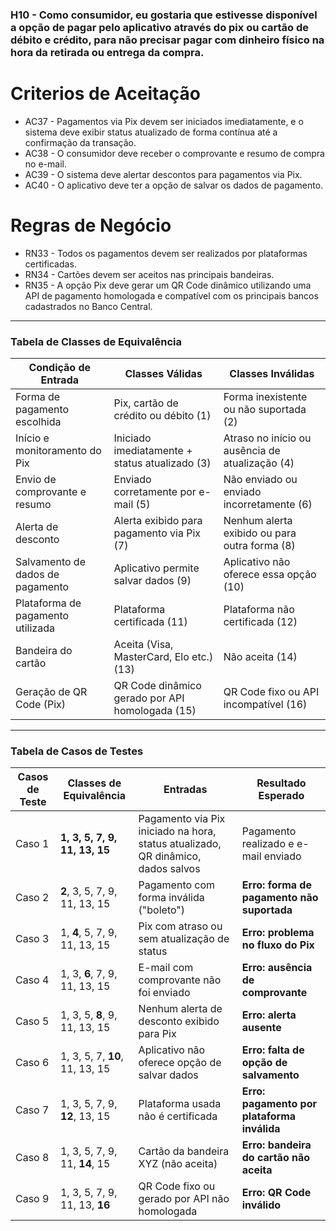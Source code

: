 ### H10 - **Como consumidor**, eu **gostaria** que estivesse disponível a opção de pagar pelo aplicativo através do pix ou cartão de débito e crédito, **para não** precisar pagar com dinheiro físico na hora da retirada ou entrega da compra.

# Criterios de Aceitação

* AC37 - Pagamentos via Pix devem ser iniciados imediatamente, e o sistema deve exibir status atualizado de forma contínua até a confirmação da transação.
* AC38 - O consumidor deve receber o comprovante e resumo de compra no e-mail.
* AC39 - O sistema deve alertar descontos para pagamentos via Pix.
* AC40 - O aplicativo deve ter a opção de salvar os dados de pagamento.

# Regras de Negócio

* RN33 - Todos os pagamentos devem ser realizados por plataformas certificadas.
* RN34 - Cartões devem ser aceitos nas principais bandeiras.
* RN35 - A opção Pix deve gerar um QR Code dinâmico utilizando uma API de pagamento homologada e compatível com os principais bancos cadastrados no Banco Central.

---
###  Tabela de Classes de Equivalência

| Condição de Entrada                          | Classes Válidas                                                | Classes Inválidas                                |
|---------------------------------------------|-----------------------------------------------------------------|---------------------------------------------------|
| Forma de pagamento escolhida                | Pix, cartão de crédito ou débito (1)                        | Forma inexistente ou não suportada (2)        |
| Início e monitoramento do Pix               | Iniciado imediatamente + status atualizado (3)              | Atraso no início ou ausência de atualização (4)|
| Envio de comprovante e resumo               | Enviado corretamente por e-mail (5)                         | Não enviado ou enviado incorretamente (6)     |
| Alerta de desconto                          | Alerta exibido para pagamento via Pix (7)                   | Nenhum alerta exibido ou para outra forma (8) |
| Salvamento de dados de pagamento            | Aplicativo permite salvar dados (9)                         | Aplicativo não oferece essa opção (10)         |
| Plataforma de pagamento utilizada           | Plataforma certificada (11)                                 | Plataforma não certificada (12)               |
| Bandeira do cartão                          | Aceita (Visa, MasterCard, Elo etc.) (13)                   | Não aceita (14)                               |
| Geração de QR Code (Pix)                    | QR Code dinâmico gerado por API homologada (15)             | QR Code fixo ou API incompatível (16)         |

---
###  Tabela de Casos de Testes

| Casos de Teste | Classes de Equivalência        | Entradas                                                                                  | Resultado Esperado                            |
|----------------|--------------------------------|-------------------------------------------------------------------------------------------|-----------------------------------------------|
| Caso 1         | **1, 3, 5, 7, 9, 11, 13, 15**   | Pagamento via Pix iniciado na hora, status atualizado, QR dinâmico, dados salvos         | Pagamento realizado e e-mail enviado          |
| Caso 2         | **2**, 3, 5, 7, 9, 11, 13, 15   | Pagamento com forma inválida ("boleto")                                                  | **Erro: forma de pagamento não suportada**    |
| Caso 3         | 1, **4**, 5, 7, 9, 11, 13, 15   | Pix com atraso ou sem atualização de status                                               | **Erro: problema no fluxo do Pix**            |
| Caso 4         | 1, 3, **6**, 7, 9, 11, 13, 15   | E-mail com comprovante não foi enviado                                                    | **Erro: ausência de comprovante**             |
| Caso 5         | 1, 3, 5, **8**, 9, 11, 13, 15   | Nenhum alerta de desconto exibido para Pix                                                | **Erro: alerta ausente**                      |
| Caso 6         | 1, 3, 5, 7, **10**, 11, 13, 15  | Aplicativo não oferece opção de salvar dados                                              | **Erro: falta de opção de salvamento**        |
| Caso 7         | 1, 3, 5, 7, 9, **12**, 13, 15   | Plataforma usada não é certificada                                                        | **Erro: pagamento por plataforma inválida**   |
| Caso 8         | 1, 3, 5, 7, 9, 11, **14**, 15   | Cartão da bandeira XYZ (não aceita)                                                       | **Erro: bandeira do cartão não aceita**       |
| Caso 9         | 1, 3, 5, 7, 9, 11, 13, **16**   | QR Code fixo ou gerado por API não homologada                                             | **Erro: QR Code inválido**                    |
